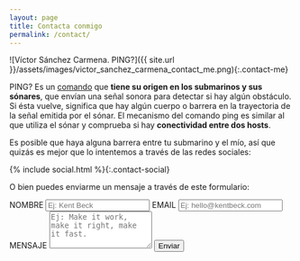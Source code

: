 ```yaml
---
layout: page
title: Contacta conmigo
permalink: /contact/
---
```


![Víctor Sánchez Carmena. PING?]({{ site.url }}/assets/images/victor_sanchez_carmena_contact_me.png){:.contact-me}

PING? Es un [comando](https://es.wikipedia.org/wiki/Ping) que **tiene su origen en los submarinos y sus sónares**, que envían una señal sonora para detectar si hay algún obstáculo. Si ésta vuelve, significa que hay algún cuerpo o barrera en la trayectoria de la señal emitida por el sónar. El mecanismo del comando ping es similar al que utiliza el sónar y comprueba si hay **conectividad entre dos hosts**.

Es posible que haya alguna barrera entre tu submarino y el mío, así que quizás es mejor que lo intentemos a través de las redes sociales:

{% include social.html %}{:.contact-social}

O bien puedes enviarme un mensaje a través de este formulario:

<form method="POST" action="https://formspree.io/hola@vscarmena.com">
  <label for="name"> NOMBRE </label>
  <input type="text" name="name" placeholder="Ej: Kent Beck">
  <label for="email"> EMAIL </label>
  <input type="email" name="email" placeholder="Ej: hello@kentbeck.com">
  <label for="message"> MENSAJE </label>
  <textarea rows="4" name="message" placeholder="Ej: Make it work, make it right, make it fast."></textarea>
  <button type="submit">Enviar</button>
  <input type="hidden" name="_next" value="{{ site.url }}/thanks"/>
</form>
